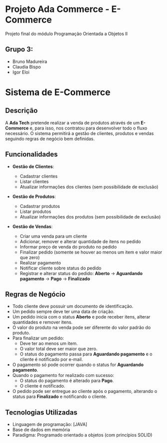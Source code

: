 # Projeto Ada Commerce - E-Commerce

Projeto final do módulo Programação Orientada a Objetos II

## Grupo 3: 
- Bruno Madureira
- Claudia Bispo
- Igor Eloi

# Sistema de E-Commerce 

## Descrição
A **Ada Tech** pretende realizar a venda de produtos através de um **E-Commerce** e, para isso, nos contratou para desenvolver todo o fluxo necessário. O sistema permitirá a gestão de clientes, produtos e vendas seguindo regras de negócio bem definidas.

## Funcionalidades

- **Gestão de Clientes**:
  - Cadastrar clientes
  - Listar clientes
  - Atualizar informações dos clientes (sem possibilidade de exclusão)

- **Gestão de Produtos**:
  - Cadastrar produtos
  - Listar produtos
  - Atualizar informações dos produtos (sem possibilidade de exclusão)

- **Gestão de Vendas**:
  - Criar uma venda para um cliente
  - Adicionar, remover e alterar quantidade de itens no pedido
  - Informar preço de venda do produto no pedido
  - Finalizar pedido (somente se houver ao menos um item e valor maior que zero)
  - Realizar pagamento
  - Notificar cliente sobre status do pedido
  - Registrar e alterar status do pedido: **Aberto** -> **Aguardando pagamento** -> **Pago** -> **Finalizado**

## Regras de Negócio

- Todo cliente deve possuir um documento de identificação.
- Um pedido sempre deve ter uma data de criação.
- Um pedido inicia com o status **Aberto** e pode receber itens, alterar quantidades e remover itens.
- O valor do produto na venda pode ser diferente do valor padrão do produto.
- Para finalizar um pedido:
  - Deve ter ao menos um item.
  - O valor total deve ser maior que zero.
  - O status do pagamento passa para **Aguardando pagamento** e o cliente é notificado por e-mail.
- O pagamento só pode ocorrer quando o status for **Aguardando pagamento**.
- Quando o pagamento for realizado com sucesso:
  - O status do pagamento é alterado para **Pago**.
  - O cliente é notificado.
- O pedido pode ser entregue ao cliente após o pagamento, alterando o status para **Finalizado** e notificando o cliente.

## Tecnologias Utilizadas
- Linguagem de programação: [JAVA]
- Base de dados em memória
- Paradigma: Programado orientado a objetos (com princípios SOLID)
